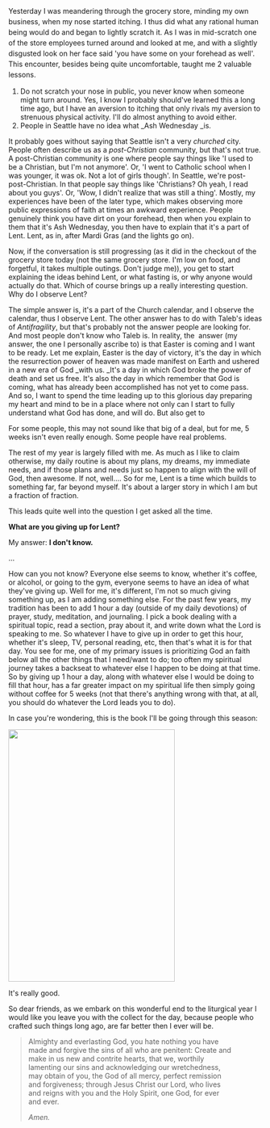 <span style="line-height: 1.5;">Yesterday I was meandering through the grocery store, minding my own business, when my nose started itching. I thus did what any rational human being would do and began to lightly scratch it. As I was in mid-scratch one of the store employees turned around and looked at me, and with a slightly disgusted look on her face said 'you have some on your forehead as well'. This encounter, besides being quite uncomfortable, taught me 2 valuable lessons.</span>

1. Do not scratch your nose in public, you never know when someone might turn around. Yes, I know I probably should've learned this a long time ago, but I have an aversion to itching that only rivals my aversion to strenuous physical activity. I'll do almost anything to avoid either.
2. People in Seattle have no idea what _Ash Wednesday _is.

It probably goes without saying that Seattle isn't a very _churched_ city. People often describe us as a _post-Christian_ community, but that's not true. A post-Christian community is one where people say things like 'I used to be a Christian, but I'm not anymore'. Or, 'I went to Catholic school when I was younger, it was ok. Not a lot of girls though'. In Seattle, we're post-post-Christian. In that people say things like 'Christians? Oh yeah, I read about you guys'. Or, 'Wow, I didn't realize that was still a thing'. Mostly, my experiences have been of the later type, which makes observing more public expressions of faith at times an awkward experience. People genuinely think you have dirt on your forehead, then when you explain to them that it's Ash Wednesday, you then have to explain that it's a part of Lent. Lent, as in, after Mardi Gras (and the lights go on).

Now, if the conversation is still progressing (as it did in the checkout of the grocery store today (not the same grocery store. I'm low on food, and forgetful, it takes multiple outings. Don't judge me)), you get to start explaining the ideas behind Lent, or what fasting is, or why anyone would actually do that. Which of course brings up a really interesting question. Why do I observe Lent?

The simple answer is, it's a part of the Church calendar, and I observe the calendar, thus I observe Lent. The other answer has to do with Taleb's ideas of _Antifragility_, but that's probably not the answer people are looking for. And most people don't know who Taleb is. In reality, the  answer (my answer, the one I personally ascribe to) is that Easter is coming and I want to be ready. Let me explain, Easter is the day of victory, it's the day in which the resurrection power of heaven was made manifest on Earth and ushered in a new era of God _with us. _It's a day in which God broke the power of death and set us free. It's also the day in which remember that God is coming, what has already been accomplished has not yet to come pass. And so, I want to spend the time leading up to this glorious day preparing my heart and mind to be in a place where not only can I start to fully understand what God has done, and will do. But also get to

For some people, this may not sound like that big of a deal, but for me, 5 weeks isn't even really enough. Some people have real problems.

The rest of my year is largely filled with me. As much as I like to claim otherwise, my daily routine is about my plans, my dreams, my immediate needs, and if those plans and needs just so happen to align with the will of God, then awesome. If not, well&#8230;. So for me, Lent is a time which builds to something far, far beyond myself. It's about a larger story in which I am but a fraction of fraction.



This leads quite well into the question I get asked all the time.

**What are you giving up for Lent?**

My answer: **I don't know.**

&#8230;

How can you not know? Everyone else seems to know, whether it's coffee, or alcohol, or going to the gym, everyone seems to have an idea of what they've giving up. Well for me, it's different, I'm not so much giving something up, as I am adding something else. For the past few years, my tradition has been to add 1 hour a day (outside of my daily devotions) of prayer, study, meditation, and journaling. I pick a book dealing with a spiritual topic, read a section, pray about it, and write down what the Lord is speaking to me. So whatever I have to give up in order to get this hour, whether it's sleep, TV, personal reading, etc, then that's what it is for that day. You see for me, one of my primary issues is prioritizing God an faith below all the other things that I need/want to do; too often my spiritual journey takes a backseat to whatever else I happen to be doing at that time. So by giving up 1 hour a day, along with whatever else I would be doing to fill that hour, has a far greater impact on my spiritual life then simply going without coffee for 5 weeks (not that there's anything wrong with that, at all, you should do whatever the Lord leads you to do).

In case you're wondering, this is the book I'll be going through this season:



<img class="aligncenter" alt="" src="http://ecx.images-amazon.com/images/I/41DWSpywoPL.jpg" width="330" height="500" />

It's really good.

So dear friends, as we embark on this wonderful end to the liturgical year I would like you leave you with the collect for the day, because people who crafted such things long ago, are far better then I ever will be.

>   Almighty and everlasting God, you hate nothing you have<br /> made and forgive the sins of all who are penitent: Create and<br /> make in us new and contrite hearts, that we, worthily<br /> lamenting our sins and acknowledging our wretchedness,<br /> may obtain of you, the God of all mercy, perfect remission<br /> and forgiveness; through Jesus Christ our Lord, who lives<br /> and reigns with you and the Holy Spirit, one God, for ever<br /> and ever.
> 
>   <em>Amen.</em>